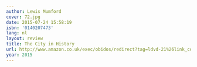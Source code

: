 ```yaml
---
author: Lewis Mumford
cover: 72.jpg
date: 2015-07-24 15:58:19
isbn: '0140207473'
lang: nl
layout: review
title: The City in History
url: http://www.amazon.co.uk/exec/obidos/redirect?tag=ldvd-21%26link_code=xm2%26camp=2025%26creative=165953%26path=http://www.amazon.co.uk/gp/redirect.html%253fASIN=0140207473%2526tag=ldvd-21%2526lcode=xm2%2526cID=2025%2526ccmID=165953%2526location=/o/ASIN/0140207473%25253FSubscriptionId=0VJDVJ14KM0P0VXDCQ82
year: 2015
---
```


